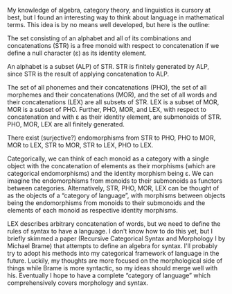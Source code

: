 My knowledge of algebra, category theory, and linguistics is cursory at best, but I found an interesting way to think about language in mathematical terms. This idea is by no means well developed, but here is the outline:

The set consisting of an alphabet and all of its combinations and concatenations (STR) is a free monoid with respect to concatenation if we define a null character (ε) as its identity element.

An alphabet is a subset (ALP) of STR. STR is finitely generated by ALP, since STR is the result of applying concatenation to ALP.

The set of all phonemes and their concatenations (PHO), the set of all morphemes and their concatenations (MOR), and the set of all words and their concatenations (LEX) are all subsets of STR. LEX is a subset of MOR, MOR is a subset of PHO. Further, PHO, MOR, and LEX, with respect to concatenation and with ε as their identity element, are submonoids of STR. PHO, MOR, LEX are all finitely generated.

There exist (surjective?) endomorphisms from STR to PHO, PHO to MOR, MOR to LEX, STR to MOR, STR to LEX, PHO to LEX.

Categorically, we can think of each monoid as a category with a single object with the concatenation of elements as their morphisms (which are categorical endomorphisms) and the identity morphism being ε. We can imagine the endomorphisms from monoids to their submonoids as functors between categories. Alternatively, STR, PHO, MOR, LEX can be thought of as the objects of a “category of language”, with morphisms between objects being the endomorphisms from monoids to their submonoids and the elements of each monoid as respective identity morphisms.

LEX describes arbitrary concatenation of words, but we need to define the rules of syntax to have a language. I don't know how to do this yet, but I briefly skimmed a paper (Recursive Categorical Syntax and Morphology I by Michael Brame) that attempts to define an algebra for syntax. I'll probably try to adopt his methods into my categorical framework of language in the future. Luckily, my thoughts are more focused on the morphological side of things while Brame is more syntactic, so my ideas should merge well with his. Eventually I hope to have a complete “category of language” which comprehensively covers morphology and syntax.
